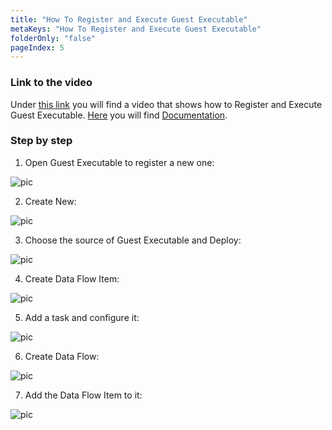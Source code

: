 ```yaml
---
title: "How To Register and Execute Guest Executable"
metaKeys: "How To Register and Execute Guest Executable"
folderOnly: "false"
pageIndex: 5
---
```


### Link to the video

Under [this link](https://profitbasedocs.blob.core.windows.net/videos/Guest%20Executables%20-%20Basics.mp4) you will find a video that shows how to Register and Execute Guest Executable. [Here](../../dataflows.md) you will find [Documentation](../../dataflows.md).
<br/>



### Step by step


1. Open Guest Executable to register a new one:

![pic](https://profitbasedocs.blob.core.windows.net/images/HTguestEx%20(1).png)

2. Create New: 

![pic](https://profitbasedocs.blob.core.windows.net/images/HTguestEx%20(2).png)

3. Choose the source of Guest Executable and Deploy:
   
![pic](https://profitbasedocs.blob.core.windows.net/images/HTguestEx%20(3).png)

4. Create Data Flow Item:

![pic](https://profitbasedocs.blob.core.windows.net/images/HTguestEx%20(4).png)

5. Add a task and configure it:

![pic](https://profitbasedocs.blob.core.windows.net/images/HTguestEx%20(5).png)

6. Create Data Flow:

![pic](https://profitbasedocs.blob.core.windows.net/images/HTguestEx%20(6).png)

7. Add the Data Flow Item to it:

![pic](https://profitbasedocs.blob.core.windows.net/images/HTguestEx%20(7).png)